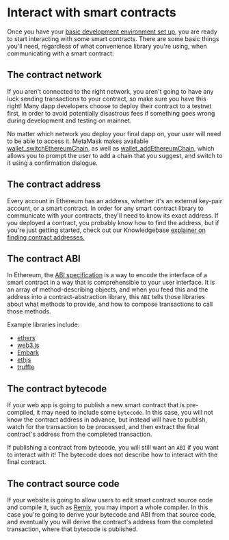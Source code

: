 # Interact with smart contracts

Once you have your [basic development environment set up](../get-started/set-up-dev-environment.md), you are ready to start
interacting with some smart contracts.
There are some basic things you'll need, regardless of what convenience library you're using, when
communicating with a smart contract:

## The contract network

If you aren't connected to the right network, you aren't going to have any luck sending transactions
to your contract, so make sure you have this right!
Many dapp developers choose to deploy their contract to a testnet first, in order to avoid
potentially disastrous fees if something goes wrong during development and testing on mainnet.

No matter which network you deploy your final dapp on, your user will need to be able to access it.
MetaMask makes available [wallet_switchEthereumChain](https://docs.metamask.io/guide/rpc-api.html#other-rpc-methods),
as well as [wallet_addEthereumChain](https://docs.metamask.io/guide/rpc-api.html#wallet-addethereumchain),
which allows you to prompt the user to add a chain that you suggest, and switch to it using a
confirmation dialogue.

## The contract address

Every account in Ethereum has an address, whether it's an external key-pair account, or a smart contract.
In order for any smart contract library to communicate with your contracts, they'll need to know its
exact address. If you deployed a contract, you probably know how to find the address, but if you're
just getting started, check out our Knowledgebase
[explainer on finding contract addresses.](https://metamask.zendesk.com/hc/en-us/articles/360059683451-How-to-view-or-add-custom-token-contract-address)

## The contract ABI

In Ethereum, the [ABI specification](https://solidity.readthedocs.io/en/develop/abi-spec.html) is a
way to encode the interface of a smart contract in a way that is comprehensible to your user interface.
It is an array of method-describing objects, and when you feed this and the address into a
contract-abstraction library, this `ABI` tells those libraries about what methods to provide, and
how to compose transactions to call those methods.

Example libraries include:

- [ethers](https://www.npmjs.com/package/ethers)
- [web3.js](https://www.npmjs.com/package/web3)
- [Embark](https://framework.embarklabs.io/)
- [ethjs](https://www.npmjs.com/package/ethjs)
- [truffle](https://www.trufflesuite.com/)

## The contract bytecode

If your web app is going to publish a new smart contract that is pre-compiled, it may need to
include some `bytecode`.
In this case, you will not know the contract address in advance, but instead will have to publish,
watch for the transaction to be processed, and then extract the final contract's address from the
completed transaction.

If publishing a contract from bytecode, you will still want an `ABI` if you want to interact with it!
The bytecode does not describe how to interact with the final contract.

## The contract source code

If your website is going to allow users to edit smart contract source code and compile it, such as
[Remix](http://remix.ethereum.org/), you may import a whole compiler.
In this case you're going to derive your bytecode and ABI from that source code, and eventually you
will derive the contract's address from the completed transaction, where that bytecode is published.

